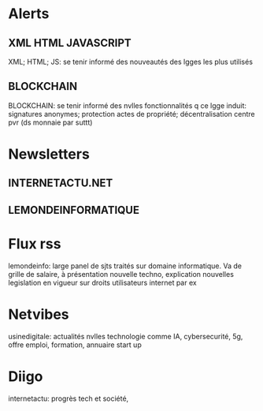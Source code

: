 Alerts
=======
XML HTML JAVASCRIPT
--------------------

XML; HTML; JS: se tenir informé des nouveautés des lgges les plus utilisés

BLOCKCHAIN 
-----------

BLOCKCHAIN: se tenir informé des nvlles fonctionnalités q ce lgge induit: 
signatures anonymes; protection actes de propriété; décentralisation centre pvr (ds monnaie par suttt) 

Newsletters
===========

INTERNETACTU.NET
----------------
LEMONDEINFORMATIQUE
----------------------

Flux rss 
=========
lemondeinfo: large panel de sjts traités sur domaine informatique. Va de grille de salaire, à présentation nouvelle techno, explication
nouvelles legislation en vigueur sur droits utilisateurs internet par ex 

Netvibes
========
usinedigitale: actualités nvlles technologie comme IA, cybersecurité, 5g, offre emploi, formation, annuaire start up  


Diigo 
=====
internetactu: progrès tech et société, 

